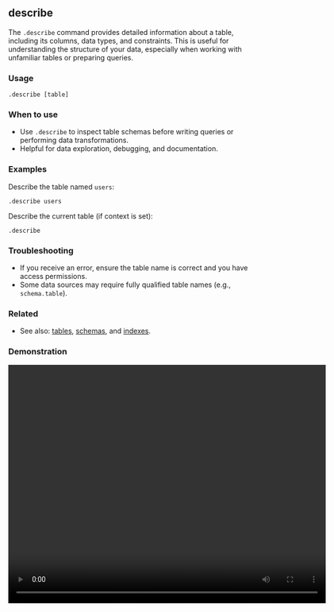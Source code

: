 ## describe

The `.describe` command provides detailed information about a table, including its columns, data types, and constraints.
This is useful for understanding the structure of your data, especially when working with unfamiliar tables or preparing
queries.

### Usage

```text
.describe [table]
```

### When to use

- Use `.describe` to inspect table schemas before writing queries or performing data transformations.
- Helpful for data exploration, debugging, and documentation.

### Examples

Describe the table named `users`:

```text
.describe users
```

Describe the current table (if context is set):

```text
.describe
```

### Troubleshooting

- If you receive an error, ensure the table name is correct and you have access permissions.
- Some data sources may require fully qualified table names (e.g., `schema.table`).

### Related

- See also: [tables](../tables/index.md), [schemas](../schemas/index.md), and [indexes](../indexes/index.md).

### Demonstration

<video width="640" height="480" controls>
  <source src="./demo.webm" type="video/webm">
  Your browser does not support the video tag.
</video>

